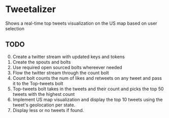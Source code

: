 # Tweetalizer
Shows a real-time top tweets visualization on the US map based on user selection

## TODO
0. Create a twitter stream with updated keys and tokens
1. Create the spouts and bolts 
2. Use required open sourced bolts whereever needed
3. Flow the twitter stream through the count bolt
4. Count bolt counts the num of likes and retweets on any tweet and pass it to the Top-tweets bolt
5. Top-tweets bolt takes in the tweets and their count and picks the top 50 tweets with the highest count
6. Implement US map visualization and display the top 10 tweets using the tweet's geolocation per state.
7. Display less or no tweets if found.

